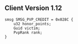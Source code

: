 ## Client Version 1.12

```rust,ignore
smsg SMSG_PVP_CREDIT = 0x028C {
    u32 honor_points;    
    Guid victim;    
    PvpRank rank;    
}

```
